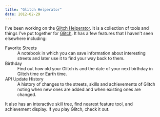 ```yaml
---
title: "Glitch Helperator"
date: 2012-02-29
---
```

<div xmlns="http://www.w3.org/1999/xhtml"><div><p>
    I've been working on the <a href="http://deletethis.net/dave/dev/glitch-helperator/">Glitch Helperator</a>. It is a collection of tools and things I've put together for <a href="http://www.glitch.com">Glitch</a>. It has a few features that I haven't seen elsewhere including:
  </p><dl><dt>
      Favorite Streets
    </dt><dd>
      A notebook in which you can save information about interesting streets and later use it to find your way back to them.
    </dd><dt>
      Birthday
    </dt><dd>
      Find out how old your Glitch is and the date of your next birthday in Glitch time or Earth time.
    </dd><dt>
      API Update History
    </dt><dd>
      A history of changes to the streets, skills and achievements of Glitch noting when new ones are added and when existing ones are changed.
    </dd></dl>It also has an interactive skill tree, find nearest feature tool, and achievement display. If you play Glitch, check it out.
</div></div>
